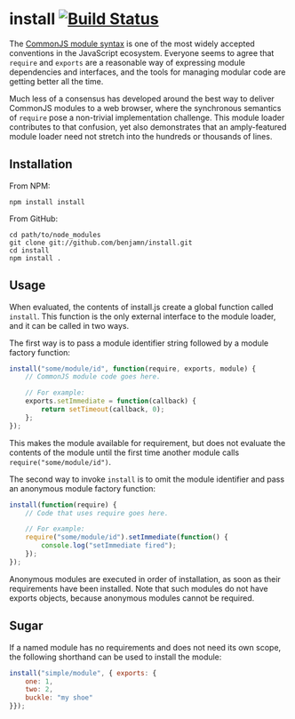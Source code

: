 # install [![Build Status](https://travis-ci.org/benjamn/install.svg?branch=master)](https://travis-ci.org/benjamn/install)

The [CommonJS module syntax](http://wiki.commonjs.org/wiki/Modules/1.1) is one of the most widely accepted conventions in the JavaScript ecosystem. Everyone seems to agree that `require` and `exports` are a reasonable way of expressing module dependencies and interfaces, and the tools for managing modular code are getting better all the time.

Much less of a consensus has developed around the best way to deliver CommonJS modules to a web browser, where the synchronous semantics of `require` pose a non-trivial implementation challenge. This module loader contributes to that confusion, yet also demonstrates that an amply-featured module loader need not stretch into the hundreds or thousands of lines.

Installation
---
From NPM:

    npm install install

From GitHub:

    cd path/to/node_modules
    git clone git://github.com/benjamn/install.git
    cd install
    npm install .

Usage
---

When evaluated, the contents of install.js create a global function called `install`. This function is the only external interface to the module loader, and it can be called in two ways.

The first way is to pass a module identifier string followed by a module factory function:
```js
install("some/module/id", function(require, exports, module) {
    // CommonJS module code goes here.

    // For example:
    exports.setImmediate = function(callback) {
        return setTimeout(callback, 0);
    };
});
```
This makes the module available for requirement, but does not evaluate the contents of the module until the first time another module calls `require("some/module/id")`.

The second way to invoke `install` is to omit the module identifier and pass an anonymous module factory function:
```js
install(function(require) {
    // Code that uses require goes here.

    // For example:
    require("some/module/id").setImmediate(function() {
        console.log("setImmediate fired");
    });
});
```
Anonymous modules are executed in order of installation, as soon as their requirements have been installed. Note that such modules do not have exports objects, because anonymous modules cannot be required.

Sugar
---
If a named module has no requirements and does not need its own scope, the following shorthand can be used to install the module:
```js
install("simple/module", { exports: {
    one: 1,
    two: 2,
    buckle: "my shoe"
}});
```
